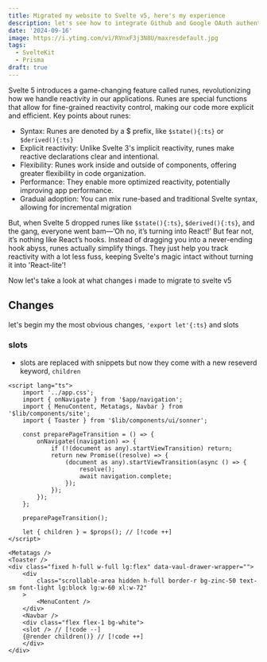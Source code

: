 ```yaml
---
title: Migrated my website to Svelte v5, here's my experience
description: let's see how to integrate Github and Google OAuth authentication using Auth.js (NextAuth) and Prisma with SvelteKit and protected routes and redirects
date: '2024-09-16'
image: https://i.ytimg.com/vi/RVnxF3j3N8U/maxresdefault.jpg
tags:
  - SvelteKit
  - Prisma
draft: true
---
```

Svelte 5 introduces a game-changing feature called runes, revolutionizing how we handle reactivity in our applications. Runes are special functions that allow for fine-grained reactivity control, making our code more explicit and efficient.
Key points about runes:

- Syntax: Runes are denoted by a $ prefix, like `$state(){:ts}` or `$derived(){:ts}`
- Explicit reactivity: Unlike Svelte 3's implicit reactivity, runes make reactive declarations clear and intentional.
- Flexibility: Runes work inside and outside of components, offering greater flexibility in code organization.
- Performance: They enable more optimized reactivity, potentially improving app performance.
- Gradual adoption: You can mix rune-based and traditional Svelte syntax, allowing for incremental migration

But, when Svelte 5 dropped runes like `$state(){:ts}`, `$derived(){:ts}`, and the gang, everyone went bam—‘Oh no, it’s turning into React!’ But fear not, it’s nothing like React’s hooks. Instead of dragging you into a never-ending hook abyss, runes actually simplify things. They just help you track reactivity with a lot less fuss, keeping Svelte's magic intact without turning it into 'React-lite'!

Now let's take a look at what changes i made to migrate to svelte v5

## Changes
let's begin my the most obvious changes, `'export let'{:ts}` and slots

### slots
- slots are replaced with snippets but now they come with a new reseverd keyword, `children`

```svelte title="+layout.svelte"
<script lang="ts">
	import '../app.css';
	import { onNavigate } from '$app/navigation';
	import { MenuContent, Metatags, Navbar } from '$lib/components/site';
	import { Toaster } from '$lib/components/ui/sonner';

	const preparePageTransition = () => {
		onNavigate((navigation) => {
			if (!(document as any).startViewTransition) return;
			return new Promise((resolve) => {
				(document as any).startViewTransition(async () => {
					resolve();
					await navigation.complete;
				});
			});
		});
	};

	preparePageTransition();

	let { children } = $props(); // [!code ++]
</script>

<Metatags />
<Toaster />
<div class="fixed h-full w-full lg:flex" data-vaul-drawer-wrapper="">
	<div
		class="scrollable-area hidden h-full border-r bg-zinc-50 text-sm font-light lg:block lg:w-60 xl:w-72"
	>
		<MenuContent />
	</div>
	<Navbar />
	<div class="flex flex-1 bg-white">
    <slot /> // [!code --]
    {@render children()} // [!code ++]
	</div>
</div>
```